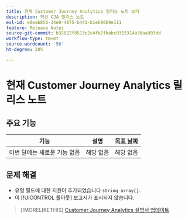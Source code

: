 ```yaml
---
title: 현재 Customer Journey Analytics 릴리스 노트 보기
description: 최신 CJA 릴리스 노트
exl-id: e8eab856-34e0-4875-b441-b1e680b9e111
feature: Release Notes
source-git-commit: b32822f8513e2c4fb2fbabc0315314a56aa903dd
workflow-type: tm+mt
source-wordcount: '56'
ht-degree: 28%

---
```


# 현재 Customer Journey Analytics 릴리스 노트

## 주요 기능

| 기능 | 설명 | [목표 날짜](/help/release-notes/releases.md) |
| ----------- | ---------- | ----- |
| 이번 달에는 새로운 기능 없음 | 해당 없음 | 해당 없음 |

## 문제 해결

* 유형 필드에 대한 지원이 추가되었습니다 `string array[]`.
* 이 [!UICONTROL 폴아웃] 보고서가 표시되지 않습니다.

>[!MORELIKETHIS]
>[Customer Journey Analytics 설명서 업데이트](/help/release-notes/doc-changes.md)
